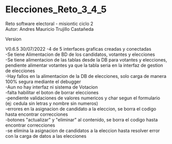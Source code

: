 # Elecciones_Reto_3_4_5
Reto software electoral - misiontic ciclo 2 <br />
Autor: Andres Mauricio Trujillo Castañeda

Version

V0.6.5    30/07/2022
-4 de 5 interfaces graficas creadas y conectadas <br />
-Se tiene Alimentacion de BD de los candidatos, votantes y elecciones<br />
-Se tiene alimentacion de las tablas desde la DB para votantes y elecciones, pendiente alimentar votantes ya que la tabla seria en la interfaz de gestion de elecciones<br />
-Hay fallos en la alimentacion de la DB de elecciones, solo carga de manera 100% segura mediante el debugger<br />
-Aun no hay interfaz ni sistema de Votacion<br />
-falta habilitar el boton de borrar elecciones<br />
-pendiente validaciones de valores numericos y char segun el formulario (ej: cedula sin letras y nombre sin numeros)<br />
-errores en la asignacion de candidato a la eleccion, se borra el codigo hasta encontrar correcciones<br />
-botones "actualizar" y "eliminar" al contenido, se borra el codigo hasta encontrar correcciones<br />
-se elimina la asignacion de candidatos a la eleccion hasta resolver error con la carga de datos a las elecciones<br />
